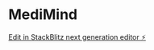 # MediMind

[Edit in StackBlitz next generation editor ⚡️](https://stackblitz.com/~/github.com/LashaKh/MediMind)